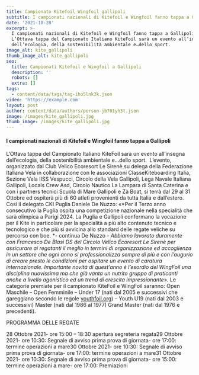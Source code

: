 ```yaml
---
title: Campionato Kitefoil Wingfoil gallipoli
subtitle: I campionati nazionali di Kitefoil e Wingfoil fanno tappa a Gallipoli
date: '2021-10-28'
excerpt: >-
  I campionati nazionali di Kitefoil e Wingfoil fanno tappa a Gallipoli. 
  L’Ottava tappa del Campionato Italiano KiteFoil sarà un evento all’insegna
  dell’ecologia, della sostenibilità ambientale e…dello sport. 
image_alt: kite_gallipoli
thumb_image_alt: kite_gallipoli
seo:
  title: Campionati Kitefoil e Wingfoil a Gallipoli
  description: ''
  robots: []
  extra: []
tags:
  - content/data/tags/tag-iho5lnk3k.json
video: 'https://example.com'
layout: post
author: content/data/authors/person-jb701yh3t.json
image: /images/kite_gallipoli.jpg
thumb_image: /images/kite_gallipoli.jpg
---
```

#### I campionati nazionali di Kitefoil e Wingfoil fanno tappa a Gallipoli


L’Ottava tappa del Campionato Italiano KiteFoil sarà un evento all’insegna dell’ecologia, della sostenibilità ambientale e…dello sport. 
L’evento, organizzato dal Club Velico Ecoresort Le Sirenè su delega della Federazione Italiana Vela in collaborazione con le associazioni ClasseKiteboarding Italia, Sezione Vela IISS Vespucci, Circolo della Vela Gallipoli, Lega Navale Italiana Gallipoli, Locals Crew Asd, Circolo Nautico La Lampara di Santa Caterina e con i partners tecnici Scuola di Mare Gallipoli e Zà Boat, si terrà dal 29 al 31 Ottobre ed ospiterà più di 60 atleti provenienti da tutta Italia e dall’estero.
Così il delegato CKI Puglia Daniele De Nuzzo: «*Per il Terzo anno consecutivo la Puglia ospita una competizione nazionale nella specialità che sarà olimpica a Parigi 2024. La Puglia e Gallipoli confermano la vocazione per il Kite in particolare per la specialità a più alto contenuto tecnico e tecnologico e che più si avvicina allo standard delle regate veliche su percorso con boe. *- continua De Nuzzo - *Abbiamo lavorato duramente con Francesco De Blasi DS del Circolo Velico Ecoresort Le Sirenè per assicurare ai regatanti il meglio in termini di organizzazione ed accoglienza in un settore che ogni anno si professionalizza sempre di più e con l’augurio di creare presto le condizioni per ospitare un evento di caratura internazionale. Importante novità di quest’anno è l’esordio del WingFoil una disciplina nuovissima ma che già vanta un nutrito gruppo di praticanti anche a livello agonistico ed un trend di crescita impressionante*».
Le categorie premiate per il campionato KiteFoil e WingFoil saranno: Open Maschile – Open Femminile – Under 17 (nati dal 2005 e successivi che gareggiano secondo le regole [youthfoil.org](http://youthfoil.org/)) – Youth U19 (nati dal 2003 e successivi) Master (nati dal 1986 al 1977) Grand Master (nati dal 1976 e precedenti). 


PROGRAMMA DELLE REGATE


28 Ottobre 2021- ore 15:00 – 18:30 apertura segreteria regata29 Ottobre 2021- ore 10:30: Segnale di avviso prima prova di giornata- ore 17:00: termine operazioni a mare30 Ottobre 2021- ore 10:30: Segnale di avviso prima prova di giornata- ore 17:00: termine operazioni a mare31 Ottobre 2021- ore 10:30: Segnale di avviso prima prova di giornata- ore 15:00: termine operazioni a mare- ore 17:00: Premiazioni
